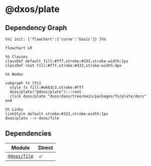 # @dxos/plate



## Dependency Graph

```mermaid
%%{ init: {'flowchart':{'curve':'basis'}} }%%

flowchart LR

%% Classes
classDef default fill:#fff,stroke:#333,stroke-width:1px
classDef root fill:#fff,stroke:#333,stroke-width:4px

%% Nodes

subgraph fx [fx]
  style fx fill:#e6b3c3,stroke:#fff
  dxos/plate("@dxos/plate"):::root
  click dxos/plate "dxos/dxos/tree/main/packages/fx/plate/docs"
end

%% Links
linkStyle default stroke:#333,stroke-width:1px
dxos/plate --> dxos/file
```

## Dependencies

| Module | Direct |
|---|---|
| [`@dxos/file`](../../file/docs/README.md) | &check; |
